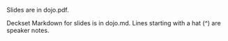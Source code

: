 Slides are in dojo.pdf.

Deckset Markdown for slides is in dojo.md.
Lines starting with a hat (^) are speaker notes.
